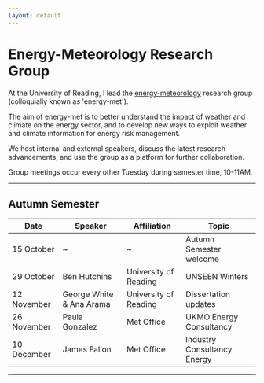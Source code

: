 ```yaml
---
layout: default
---
```


# Energy-Meteorology Research Group

At the University of Reading, I lead the [energy-meteorology](https://research.reading.ac.uk/met-energy/) research group (colloquially known as 'energy-met').

The aim of energy-met is to better understand the impact of weather and climate on the energy sector, and to develop new ways to exploit weather and climate information for energy risk management.

We host internal and external speakers, discuss the latest research advancements, and use the group as a platform for further collaboration.

<!-- Section on current group members
e.g. David, Ben, Izzi, Salim etc.
Section on Energy-Met alumni
e.g. Dan Drew, Hannah, James etc. -->

Group meetings occur every other Tuesday during semester time, 10-11AM.

---

## Autumn Semester

Date | Speaker | Affiliation | Topic
-----|---------|--------|--------
15 October | ~ | ~ | Autumn Semester welcome
29 October | Ben Hutchins | University of Reading | UNSEEN Winters
12 November | George White & Ana Arama | University of Reading  | Dissertation updates
26 November | Paula Gonzalez | Met Office  | UKMO Energy Consultancy
10 December | James Fallon | Met Office | Industry Consultancy Energy

---